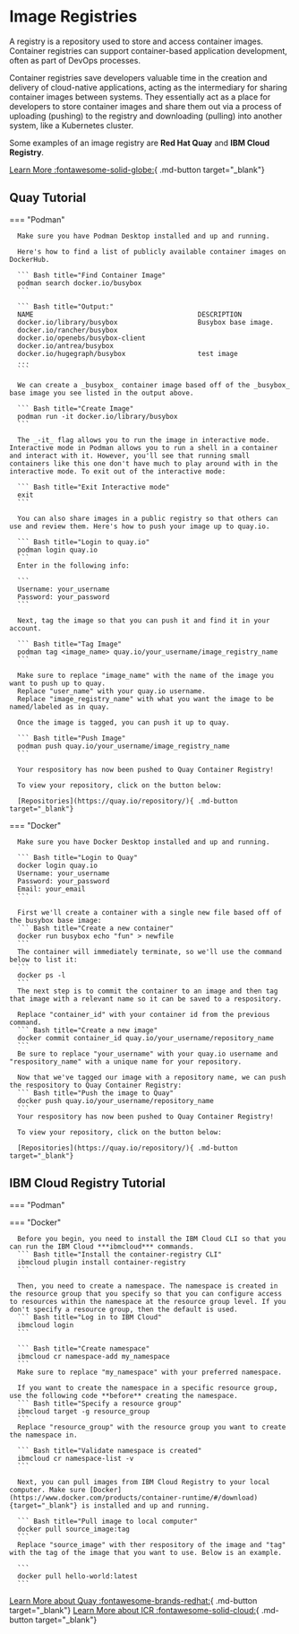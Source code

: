 # Image Registries

A registry is a repository used to store and access container images. Container registries can support container-based application development, often as part of DevOps processes.

Container registries save developers valuable time in the creation and delivery of cloud-native applications, acting as the intermediary for sharing container images between systems. They essentially act as a place for developers to store container images and share them out via a process of uploading (pushing) to the registry and downloading (pulling) into another system, like a Kubernetes cluster.

Some examples of an image registry are **Red Hat Quay** and **IBM Cloud Registry**.

[Learn More :fontawesome-solid-globe:](https://www.redhat.com/en/topics/cloud-native-apps/what-is-a-container-registry){ .md-button target="\_blank"}

## Quay Tutorial

=== "Podman"

      Make sure you have Podman Desktop installed and up and running.

      Here's how to find a list of publicly available container images on DockerHub.

      ``` Bash title="Find Container Image"
      podman search docker.io/busybox
      ```

      ``` Bash title="Output:"
      NAME                                         DESCRIPTION
      docker.io/library/busybox                    Busybox base image.
      docker.io/rancher/busybox
      docker.io/openebs/busybox-client
      docker.io/antrea/busybox
      docker.io/hugegraph/busybox                  test image
      ...
      ```

      We can create a _busybox_ container image based off of the _busybox_ base image you see listed in the output above.

      ``` Bash title="Create Image"
      podman run -it docker.io/library/busybox
      ```

      The _-it_ flag allows you to run the image in interactive mode. Interactive mode in Podman allows you to run a shell in a container and interact with it. However, you'll see that running small containers like this one don't have much to play around with in the interactive mode. To exit out of the interactive mode:

      ``` Bash title="Exit Interactive mode"
      exit
      ```

      You can also share images in a public registry so that others can use and review them. Here's how to push your image up to quay.io.

      ``` Bash title="Login to quay.io"
      podman login quay.io
      ```
      Enter in the following info:

      ```
      Username: your_username
      Password: your_password
      ```

      Next, tag the image so that you can push it and find it in your account.

      ``` Bash title="Tag Image"
      podman tag <image_name> quay.io/your_username/image_registry_name
      ```

      Make sure to replace "image_name" with the name of the image you want to push up to quay.
      Replace "user_name" with your quay.io username.
      Replace "image_registry_name" with what you want the image to be named/labeled as in quay.

      Once the image is tagged, you can push it up to quay.

      ``` Bash title="Push Image"
      podman push quay.io/your_username/image_registry_name
      ```

      Your respository has now been pushed to Quay Container Registry!

      To view your repository, click on the button below:

      [Repositories](https://quay.io/repository/){ .md-button target="_blank"}

=== "Docker"

      Make sure you have Docker Desktop installed and up and running.

      ``` Bash title="Login to Quay"
      docker login quay.io
      Username: your_username
      Password: your_password
      Email: your_email
      ```

      First we'll create a container with a single new file based off of the busybox base image:
      ``` Bash title="Create a new container"
      docker run busybox echo "fun" > newfile
      ```
      The container will immediately terminate, so we'll use the command below to list it:
      ```
      docker ps -l
      ```
      The next step is to commit the container to an image and then tag that image with a relevant name so it can be saved to a respository.

      Replace "container_id" with your container id from the previous command.
      ``` Bash title="Create a new image"
      docker commit container_id quay.io/your_username/repository_name
      ```
      Be sure to replace "your_username" with your quay.io username and "respository_name" with a unique name for your repository.

      Now that we've tagged our image with a repository name, we can push the respository to Quay Container Registry:
      ``` Bash title="Push the image to Quay"
      docker push quay.io/your_username/repository_name
      ```
      Your respository has now been pushed to Quay Container Registry!

      To view your repository, click on the button below:

      [Repositories](https://quay.io/repository/){ .md-button target="_blank"}

## IBM Cloud Registry Tutorial

=== "Podman"

=== "Docker"

      Before you begin, you need to install the IBM Cloud CLI so that you can run the IBM Cloud ***ibmcloud*** commands.
      ``` Bash title="Install the container-registry CLI"
      ibmcloud plugin install container-registry
      ```

      Then, you need to create a namespace. The namespace is created in the resource group that you specify so that you can configure access to resources within the namespace at the resource group level. If you don't specify a resource group, then the default is used.
      ``` Bash title="Log in to IBM Cloud"
      ibmcloud login
      ```

      ``` Bash title="Create namespace"
      ibmcloud cr namespace-add my_namespace
      ```
      Make sure to replace "my_namespace" with your preferred namespace.

      If you want to create the namespace in a specific resource group, use the following code **before** creating the namespace.
      ``` Bash title="Specify a resource group"
      ibmcloud target -g resource_group
      ```
      Replace "resource_group" with the resource group you want to create the namespace in.

      ``` Bash title="Validate namespace is created"
      ibmcloud cr namespace-list -v
      ```

      Next, you can pull images from IBM Cloud Registry to your local computer. Make sure [Docker](https://www.docker.com/products/container-runtime/#/download){target="_blank"} is installed and up and running.

      ``` Bash title="Pull image to local computer"
      docker pull source_image:tag
      ```
      Replace "source_image" with ther respository of the image and "tag" with the tag of the image that you want to use. Below is an example.

      ```
      docker pull hello-world:latest
      ```

[Learn More about Quay :fontawesome-brands-redhat:](https://docs.redhat.com/en/documentation/red_hat_quay/3.5/html/deploy_red_hat_quay_for_proof-of-concept_non-production_purposes/pr01){ .md-button target="\_blank"} [Learn More about ICR :fontawesome-solid-cloud:](https://cloud.ibm.com/docs/Registry?topic=Registry-getting-started&interface=ui){ .md-button target="\_blank"}
